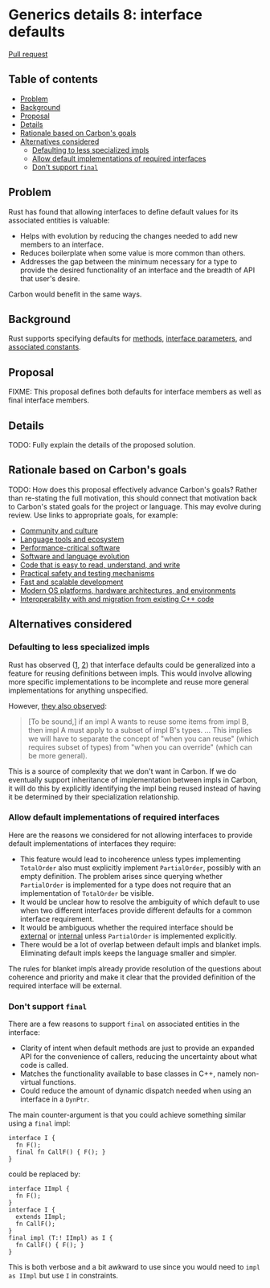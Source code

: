 # Generics details 8: interface defaults

<!--
Part of the Carbon Language project, under the Apache License v2.0 with LLVM
Exceptions. See /LICENSE for license information.
SPDX-License-Identifier: Apache-2.0 WITH LLVM-exception
-->

[Pull request](https://github.com/carbon-language/carbon-lang/pull/990)

<!-- toc -->

## Table of contents

-   [Problem](#problem)
-   [Background](#background)
-   [Proposal](#proposal)
-   [Details](#details)
-   [Rationale based on Carbon's goals](#rationale-based-on-carbons-goals)
-   [Alternatives considered](#alternatives-considered)
    -   [Defaulting to less specialized impls](#defaulting-to-less-specialized-impls)
    -   [Allow default implementations of required interfaces](#allow-default-implementations-of-required-interfaces)
    -   [Don't support `final`](#dont-support-final)

<!-- tocstop -->

## Problem

Rust has found that allowing interfaces to define default values for its
associated entities is valuable:

-   Helps with evolution by reducing the changes needed to add new members to an
    interface.
-   Reduces boilerplate when some value is more common than others.
-   Addresses the gap between the minimum necessary for a type to provide the
    desired functionality of an interface and the breadth of API that user's
    desire.

Carbon would benefit in the same ways.

## Background

Rust supports specifying defaults for
[methods](https://doc.rust-lang.org/book/ch10-02-traits.html#default-implementations),
[interface parameters](https://doc.rust-lang.org/book/ch19-03-advanced-traits.html#default-generic-type-parameters-and-operator-overloading),
and
[associated constants](https://doc.rust-lang.org/reference/items/associated-items.html#associated-constants-examples).

## Proposal

FIXME: This proposal defines both defaults for interface members as well as
final interface members.

## Details

TODO: Fully explain the details of the proposed solution.

## Rationale based on Carbon's goals

TODO: How does this proposal effectively advance Carbon's goals? Rather than
re-stating the full motivation, this should connect that motivation back to
Carbon's stated goals for the project or language. This may evolve during
review. Use links to appropriate goals, for example:

-   [Community and culture](/docs/project/goals.md#community-and-culture)
-   [Language tools and ecosystem](/docs/project/goals.md#language-tools-and-ecosystem)
-   [Performance-critical software](/docs/project/goals.md#performance-critical-software)
-   [Software and language evolution](/docs/project/goals.md#software-and-language-evolution)
-   [Code that is easy to read, understand, and write](/docs/project/goals.md#code-that-is-easy-to-read-understand-and-write)
-   [Practical safety and testing mechanisms](/docs/project/goals.md#practical-safety-and-testing-mechanisms)
-   [Fast and scalable development](/docs/project/goals.md#fast-and-scalable-development)
-   [Modern OS platforms, hardware architectures, and environments](/docs/project/goals.md#modern-os-platforms-hardware-architectures-and-environments)
-   [Interoperability with and migration from existing C++ code](/docs/project/goals.md#interoperability-with-and-migration-from-existing-c-code)

## Alternatives considered

### Defaulting to less specialized impls

Rust has observed
([1](https://rust-lang.github.io/rfcs/1210-impl-specialization.html#default-impls),
[2](http://aturon.github.io/tech/2015/09/18/reuse/)) that interface defaults
could be generalized into a feature for reusing definitions between impls. This
would involve allowing more specific implementations to be incomplete and reuse
more general implementations for anything unspecified.

However,
[they also observed](http://smallcultfollowing.com/babysteps/blog/2016/09/29/distinguishing-reuse-from-override/):

> [To be sound,] if an impl A wants to reuse some items from impl B, then impl A
> must apply to a subset of impl B's types. ... This implies we will have to
> separate the concept of "when you can reuse" (which requires subset of types)
> from "when you can override" (which can be more general).

This is a source of complexity that we don't want in Carbon. If we do eventually
support inheritance of implementation between impls in Carbon, it will do this
by explicitly identifying the impl being reused instead of having it be
determined by their specialization relationship.

### Allow default implementations of required interfaces

Here are the reasons we considered for not allowing interfaces to provide
default implementations of interfaces they require:

-   This feature would lead to incoherence unless types implementing
    `TotalOrder` also must explicitly implement `PartialOrder`, possibly with an
    empty definition. The problem arises since querying whether `PartialOrder`
    is implemented for a type does not require that an implementation of
    `TotalOrder` be visible.
-   It would be unclear how to resolve the ambiguity of which default to use
    when two different interfaces provide different defaults for a common
    interface requirement.
-   It would be ambiguous whether the required interface should be
    [external](/docs/design/generics/terminology.md#external-impl) or
    [internal](/docs/design/generics/terminology.md#internal-impl) unless
    `PartialOrder` is implemented explicitly.
-   There would be a lot of overlap between default impls and blanket impls.
    Eliminating default impls keeps the language smaller and simpler.

The rules for blanket impls already provide resolution of the questions about
coherence and priority and make it clear that the provided definition of the
required interface will be external.

### Don't support `final`

There are a few reasons to support `final` on associated entities in the
interface:

-   Clarity of intent when default methods are just to provide an expanded API
    for the convenience of callers, reducing the uncertainty about what code is
    called.
-   Matches the functionality available to base classes in C++, namely
    non-virtual functions.
-   Could reduce the amount of dynamic dispatch needed when using an interface
    in a `DynPtr`.

The main counter-argument is that you could achieve something similar using a
`final` impl:

```
interface I {
  fn F();
  final fn CallF() { F(); }
}
```

could be replaced by:

```
interface IImpl {
  fn F();
}
interface I {
  extends IImpl;
  fn CallF();
}
final impl (T:! IImpl) as I {
  fn CallF() { F(); }
}
```

This is both verbose and a bit awkward to use since you would need to
`impl as IImpl` but use `I` in constraints.
